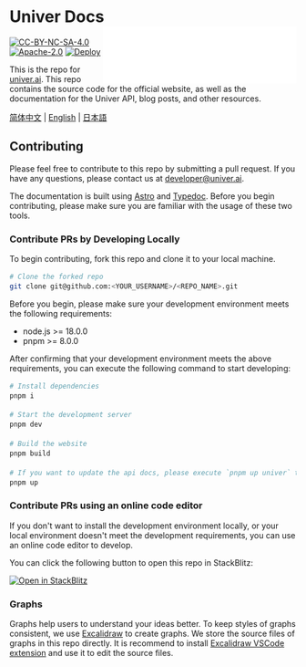 # Univer Docs <picture><source media="(prefers-color-scheme: dark)" srcset="./src/assets/logo-light.svg"><source media="(prefers-color-scheme: light)" srcset="./src/assets/logo-dark.svg"><img align="right" valign="center" height="100" src="./src/assets/logo-light.svg" alt="Univer Logo" /></picture>

[![CC-BY-NC-SA-4.0](https://img.shields.io/badge/license-CC--BY--NC--SA--4.0-blue)](https://creativecommons.org/licenses/by-nc-sa/4.0/deed.en)
[![Apache-2.0](https://img.shields.io/badge/license-Apache--2.0-blue)](https://www.apache.org/licenses/LICENSE-2.0)
[![Deploy](https://github.com/dream-num/docs/actions/workflows/deploy.yml/badge.svg)](https://github.com/dream-num/docs/actions/workflows/deploy.yml)

This is the repo for [univer.ai](https://univer.ai). This repo contains the source code for the official website, as well as the documentation for the Univer API, blog posts, and other resources.

[简体中文](https://univer.ai) | [English](https://univer.ai/en-us) | [日本語](https://univer.ai/ja-jp)

## Contributing

Please feel free to contribute to this repo by submitting a pull request. If you have any questions, please contact us at [developer@univer.ai](mailto:developer@univer.ai).

The documentation is built using [Astro](https://astro.build) and [Typedoc](https://typedoc.org). Before you begin contributing, please make sure you are familiar with the usage of these two tools.

### Contribute PRs by Developing Locally

To begin contributing, fork this repo and clone it to your local machine.

```bash
# Clone the forked repo
git clone git@github.com:<YOUR_USERNAME>/<REPO_NAME>.git
```

Before you begin, please make sure your development environment meets the following requirements:

- node.js >= 18.0.0
- pnpm >= 8.0.0

After confirming that your development environment meets the above requirements, you can execute the following command to start developing:

```bash
# Install dependencies
pnpm i

# Start the development server
pnpm dev

# Build the website
pnpm build

# If you want to update the api docs, please execute `pnpm up univer` to update the univer version.
pnpm up
```

### Contribute PRs using an online code editor

If you don't want to install the development environment locally, or your local environment doesn't meet the development requirements, you can use an online code editor to develop.

You can click the following button to open this repo in StackBlitz:

[![Open in StackBlitz](https://developer.stackblitz.com/img/open_in_stackblitz.svg)](https://stackblitz.com/github/dream-num/docs)

### Graphs

Graphs help users to understand your ideas better. To keep styles of graphs consistent, we use [Excalidraw](https://excalidraw.com/) to create graphs. We store the source files of graphs in this repo directly. It is recommend to install [Excalidraw VSCode extension](https://marketplace.visualstudio.com/items?itemName=pomdtr.excalidraw-editor) and use it to edit the source files.